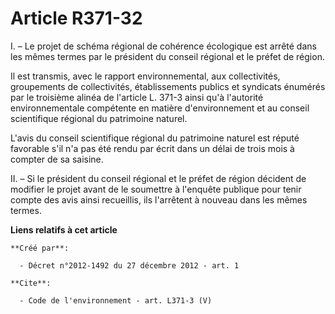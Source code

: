 # Article R371-32

I. – Le projet de schéma régional de cohérence écologique est arrêté dans les mêmes termes par le président du conseil
régional et le préfet de région.

Il est transmis, avec le rapport environnemental, aux collectivités, groupements de collectivités, établissements publics et
syndicats énumérés par le troisième alinéa de l'article L. 371-3 ainsi qu'à l'autorité environnementale compétente en matière
d'environnement et au conseil scientifique régional du patrimoine naturel.

L'avis du conseil scientifique régional du patrimoine naturel est réputé favorable s'il n'a pas été rendu par écrit dans un
délai de trois mois à compter de sa saisine.

II. – Si le président du conseil régional et le préfet de région décident de modifier le projet avant de le soumettre à
l'enquête publique pour tenir compte des avis ainsi recueillis, ils l'arrêtent à nouveau dans les mêmes termes.

**Liens relatifs à cet article**

	**Créé par**:

	  - Décret n°2012-1492 du 27 décembre 2012 - art. 1

	**Cite**:

	  - Code de l'environnement - art. L371-3 (V)
